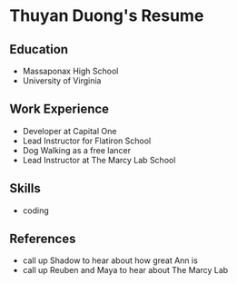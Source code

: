 # Thuyan Duong's Resume

## Education
* Massaponax High School 
* University of Virginia

## Work Experience

* Developer at Capital One
* Lead Instructor for Flatiron School
* Dog Walking as a free lancer
* Lead Instructor at The Marcy Lab School

## Skills
* coding

## References
* call up Shadow to hear about how great Ann is
* call up Reuben and Maya to hear about The Marcy Lab
